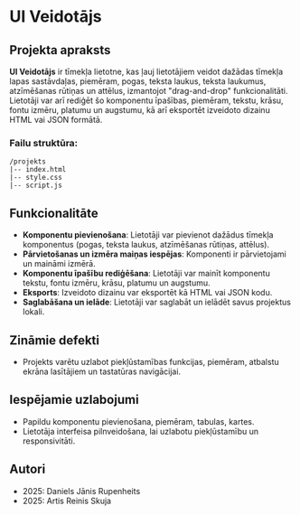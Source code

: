 
# UI Veidotājs

## Projekta apraksts

**UI Veidotājs** ir tīmekļa lietotne, kas ļauj lietotājiem veidot dažādas tīmekļa lapas sastāvdaļas, piemēram, pogas, teksta laukus, teksta laukumus, atzīmēšanas rūtiņas un attēlus, izmantojot "drag-and-drop" funkcionalitāti. Lietotāji var arī rediģēt šo komponentu īpašības, piemēram, tekstu, krāsu, fontu izmēru, platumu un augstumu, kā arī eksportēt izveidoto dizainu HTML vai JSON formātā.

### Failu struktūra:
```
/projekts
|-- index.html
|-- style.css
|-- script.js
```

## Funkcionalitāte

- **Komponentu pievienošana**: Lietotāji var pievienot dažādus tīmekļa komponentus (pogas, teksta laukus, atzīmēšanas rūtiņas, attēlus).
- **Pārvietošanas un izmēra maiņas iespējas**: Komponenti ir pārvietojami un maināmi izmērā.
- **Komponentu īpašību rediģēšana**: Lietotāji var mainīt komponentu tekstu, fontu izmēru, krāsu, platumu un augstumu.
- **Eksports**: Izveidoto dizainu var eksportēt kā HTML vai JSON kodu.
- **Saglabāšana un ielāde**: Lietotāji var saglabāt un ielādēt savus projektus lokali.

## Zināmie defekti

- Projekts varētu uzlabot piekļūstamības funkcijas, piemēram, atbalstu ekrāna lasītājiem un tastatūras navigācijai.

## Iespējamie uzlabojumi

- Papildu komponentu pievienošana, piemēram, tabulas, kartes.
- Lietotāja interfeisa pilnveidošana, lai uzlabotu piekļūstamību un responsivitāti.

## Autori

- 2025: Daniels Jānis Rupenheits
- 2025: Artis Reinis Skuja
